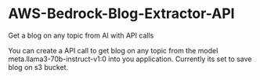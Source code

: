 # AWS-Bedrock-Blog-Extractor-API
Get a blog on any topic from AI with API calls

You can create a API call to get blog on any topic from the model meta.llama3-70b-instruct-v1:0 into you application. Currently its set to save blog on s3 bucket.
